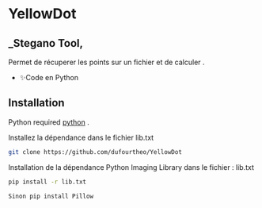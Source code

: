 # YellowDot
## _Stegano Tool, 


Permet de récuperer les points sur un fichier et de calculer . 

- ✨Code en Python





## Installation

Python required [python](https://www.python.org/) .

Installez la dépendance dans le fichier lib.txt

```sh
git clone https://github.com/dufourtheo/YellowDot
```

Installation de la dépendance Python Imaging Library dans le fichier : lib.txt

```sh
pip install -r lib.txt

Sinon pip install Pillow 
```
